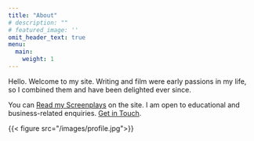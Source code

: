 ```yaml
---
title: "About"
# description: ""
# featured_image: ''
omit_header_text: true
menu:
  main:
    weight: 1
---
```


Hello. Welcome to my site. Writing and film were early passions in my life, so I combined them and have been delighted ever since. 

You can [Read my Screenplays](https://www.charliebury.com/screenplays/) on the site. I am open to educational and business-related enquiries. [Get in Touch](https://www.charliebury.com/contact). 


{{< figure src="/images/profile.jpg">}}
